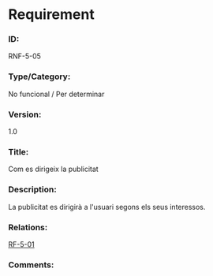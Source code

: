 # Requirement

### ID:
RNF-5-05

### Type/Category:
No funcional / 	Per determinar

### Version:
1.0

### Title:
Com es dirigeix la publicitat

### Description:
La publicitat es dirigirà a l'usuari segons els seus interessos.

### Relations:
[RF-5-01](./RF-5-01.md)

### Comments:

